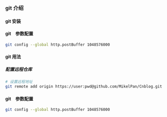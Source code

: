 ### git 介绍
#### git 安装
#### git　参数配置
```bash
git config --global http.postBuffer 1048576000
```
#### git 用法
##### 配置远程仓库
```bash
# 设置远程地址
git remote add origin https://user:pwd@github.com/MikelPan/Cnblog.git
```

#### git　参数配置
```bash
git config --global http.postBuffer 1048576000
```

